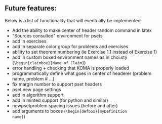 ## <a name="future_features"></a> Future features:
Below is a list of functionality that will eventually be implemented.
- Add the ability to make center of header random command in latex
- "Sources consulted" environment for psets
- add in exercises
- add in separate color group for problems and exercises
- ability to set theorem numbering (ie Exercise 1.1 instead of Exercise 1)
- add in custom boxed environment names as in choi.sty (`\begin{claimbox}[Name of Claim]`)
- error handling + checking that KOMA is properly loaded 
- programmatically define what goes in center of headerer (problem name, problem # ...)
- fix margin number to support pset headers
- pset new page settings
- add in algorithm support
- add in minted support (for python and similar)
- newpsetproblem spacing issues (before and after)
- add arguments to boxes (<code>\begin{defbox}[myDefinition name]</code>)
